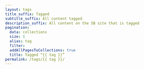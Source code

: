 ```yaml
---
layout: tags
title_suffix: Tagged
subtitle_suffix: All content tagged
description_suffix: All content on the SB site that is tagged
pagination:
  data: collections
  size: 1
  alias: tag
  filter:
  addAllPagesToCollections: true
  title: Tagged “{{ tag }}”
permalink: /tags/{{ tag }}/
---
```

